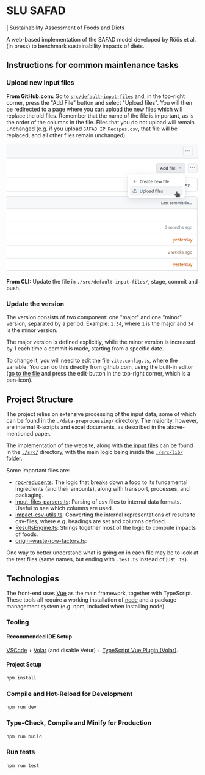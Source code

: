 # SLU SAFAD

| Sustainability Assessment of Foods and Diets

A web-based implementation of the SAFAD model developed by Röös et al. (in
press) to benchmark sustainability impacts of diets.

## Instructions for common maintenance tasks

### Upload new input files

**From GitHub.com:** Go to [`src/default-input-files`](src/default-input-files)
and, in the top-right corner, press the "Add File" button and select "Upload
files". You will then be redirected to a page where you can upload the new files
which will replace the old files. Remember that the name of the file is
important, as is the order of the columns in the file. Files that you do not
upload will remain unchanged (e.g. if you upload `SAFAD IP Recipes.csv`, that
file will be replaced, and all other files remain unchanged).

![Screenshot of location of Upload button](./docs/github-howto-upload-file.png)

**From CLI:** Update the file in `./src/default-input-files/`, stage, commit and
push.

### Update the version

The version consists of two component: one "major" and one "minor" version,
separated by a period. Example: `1.34`, where `1` is the major and `34` is the
minor version.

The major version is defined explicitly, while the minor version is increased by
1 each time a commit is made, starting from a specific date.

To change it, you will need to edit the file `vite.config.ts`, where the
variable. You can do this directly from github.com, using the built-in editor
([go to the file](./vite.config.ts) and press the edit-button in the top-right
corner, which is a pen-icon).

## Project Structure

The project relies on extensive processing of the input data, some of which can
be found in the `./data-preprocessing/` directory. The majority, however, are
internal R-scripts and excel documents, as described in the above-mentioned
paper.

The implementation of the website, along with [the input
files](./src/default-input-files/) can be found in the [`./src/`](./src/)
directory, with the main logic being inside the [`./src/lib/`](./src/lib)
folder.

Some important files are:

- [rpc-reducer.ts](./src/lib/rpc-reducer.ts): The logic that breaks down a food
to its fundamental ingredients (and their amounts), along with transport,
processes, and packaging.
- [input-files-parsers.ts](./src/lib/input-files-parsers.ts): Parsing of csv
files to internal data formats. Useful to see which columns are used.
- [impact-csv-utils.ts](./src/lib/impacts-csv-utils.ts): Converting the internal
representations of results to csv-files, where e.g. headings are set and
columns defined.
- [ResultsEngine.ts](./src/lib/ResultsEngine.ts): Strings together most of the
logic to compute impacts of foods.
- [origin-waste-row-factors.ts](./src/lib/origin-waste-row-factors.ts):

One way to better understand what is going on in each file may be to look at the
test files (same names, but ending with `.test.ts` instead of just `.ts`).

## Technologies

The front-end uses [Vue](vuejs.org/) as the main framework, together with
TypeScript. These tools all require a working installation of
[node](https://nodejs.org/en) and a package-management system (e.g. npm,
included when installing node).

### Tooling

#### Recommended IDE Setup

[VSCode](https://code.visualstudio.com/) +
[Volar](https://marketplace.visualstudio.com/items?itemName=Vue.volar) (and
disable Vetur) + [TypeScript Vue Plugin
(Volar)](https://marketplace.visualstudio.com/items?itemName=Vue.vscode-typescript-vue-plugin).

#### Project Setup

```sh
npm install
```

### Compile and Hot-Reload for Development

```sh
npm run dev
```

### Type-Check, Compile and Minify for Production

```sh
npm run build
```

### Run tests

```sh
npm run test
```
